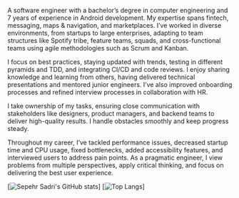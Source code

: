 A software engineer with a bachelor’s degree in computer engineering and 7 years of experience in Android development. My expertise spans fintech, messaging, maps & navigation, and marketplaces. I’ve worked in diverse environments, from startups to large enterprises, adapting to team structures like Spotify tribe, feature teams, squads, and cross-functional teams using agile methodologies such as Scrum and Kanban.

I focus on best practices, staying updated with trends, testing in different pyramids and TDD, and integrating CI/CD and code reviews. I enjoy sharing knowledge and learning from others, having delivered technical presentations and mentored junior engineers. I’ve also improved onboarding processes and refined interview processes in collaboration with HR.

I take ownership of my tasks, ensuring close communication with stakeholders like designers, product managers, and backend teams to deliver high-quality results. I handle obstacles smoothly and keep progress steady.

Throughout my career, I’ve tackled performance issues, decreased startup time and CPU usage, fixed bottlenecks, added accessibility features, and interviewed users to address pain points. As a pragmatic engineer, I view problems from multiple perspectives, apply critical thinking, and focus on delivering the best user experience.

[![Sepehr Sadri's GitHub stats](https://github-readme-stats.vercel.app/api?username=sepehrsadri)]
[![Top Langs](https://github-readme-stats.vercel.app/api/top-langs/?username=sepehrsadri)]
<!--
**sepehrsadri/sepehrsadri** is a ✨ _special_ ✨ repository because its `README.md` (this file) appears on your GitHub profile.

Here are some ideas to get you started:

- 🔭 I’m currently working on ...
- 🌱 I’m currently learning ...
- 👯 I’m looking to collaborate on ...
- 🤔 I’m looking for help with ...
- 💬 Ask me about ...
- 📫 How to reach me: ...
- 😄 Pronouns: ...
- ⚡ Fun fact: ...
-->
